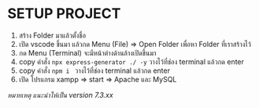 # SETUP PROJECT

1. สร้าง Folder มาแล้วตั้งชื่อ
2. เปิด vscode ขึ้นมา แล้วกด Menu (File) => Open Folder  เพื่อหา Folder ที่เราสร้างไว้
3. กด Menu (Terminal) จะมีหน้าต่างด้านล้างเปิดขึ้นมา
4. copy คำสั่ง ```npx express-generator ./ -y``` วางไว้ที่ช่อง terminal แล้วกด enter
5. copy คำสั่ง ```npm i ``` วางไว้ที่ช่อง terminal แล้วกด enter
6. เปิด โปรแกรม xampp => start => Apache และ MySQL

*หมายเหตุ แนะนำให้เป็น version 7.3.xx*
